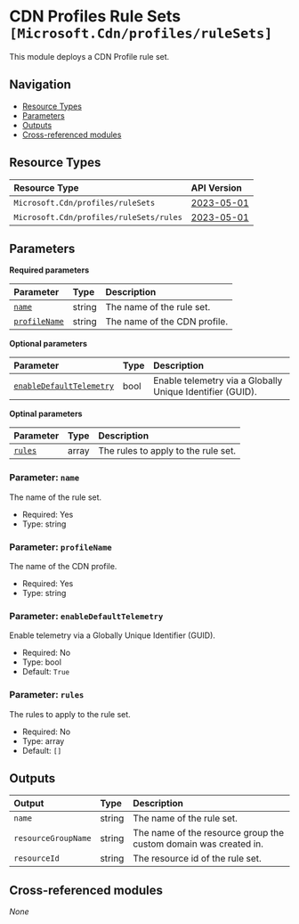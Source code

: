 # CDN Profiles Rule Sets `[Microsoft.Cdn/profiles/ruleSets]`

This module deploys a CDN Profile rule set.

## Navigation

- [Resource Types](#Resource-Types)
- [Parameters](#Parameters)
- [Outputs](#Outputs)
- [Cross-referenced modules](#Cross-referenced-modules)

## Resource Types

| Resource Type | API Version |
| :-- | :-- |
| `Microsoft.Cdn/profiles/ruleSets` | [2023-05-01](https://learn.microsoft.com/en-us/azure/templates/Microsoft.Cdn/2023-05-01/profiles/ruleSets) |
| `Microsoft.Cdn/profiles/ruleSets/rules` | [2023-05-01](https://learn.microsoft.com/en-us/azure/templates/Microsoft.Cdn/2023-05-01/profiles/ruleSets/rules) |

## Parameters

**Required parameters**

| Parameter | Type | Description |
| :-- | :-- | :-- |
| [`name`](#parameter-name) | string | The name of the rule set. |
| [`profileName`](#parameter-profilename) | string | The name of the CDN profile. |

**Optional parameters**

| Parameter | Type | Description |
| :-- | :-- | :-- |
| [`enableDefaultTelemetry`](#parameter-enabledefaulttelemetry) | bool | Enable telemetry via a Globally Unique Identifier (GUID). |

**Optinal parameters**

| Parameter | Type | Description |
| :-- | :-- | :-- |
| [`rules`](#parameter-rules) | array | The rules to apply to the rule set. |

### Parameter: `name`

The name of the rule set.

- Required: Yes
- Type: string

### Parameter: `profileName`

The name of the CDN profile.

- Required: Yes
- Type: string

### Parameter: `enableDefaultTelemetry`

Enable telemetry via a Globally Unique Identifier (GUID).

- Required: No
- Type: bool
- Default: `True`

### Parameter: `rules`

The rules to apply to the rule set.

- Required: No
- Type: array
- Default: `[]`


## Outputs

| Output | Type | Description |
| :-- | :-- | :-- |
| `name` | string | The name of the rule set. |
| `resourceGroupName` | string | The name of the resource group the custom domain was created in. |
| `resourceId` | string | The resource id of the rule set. |

## Cross-referenced modules

_None_

